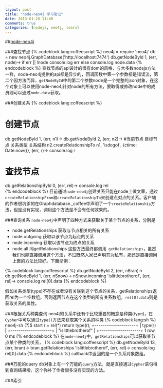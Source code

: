 ```yaml
---
layout: post
title: "node-neo4j 学习笔记"
date: 2013-01-28 11:49
comments: true
categories: [nodejs, neo4j, learn]
---
```


##[node-neo4j](https://github.com/thingdom/node-neo4j)

###查找节点
{% codeblock lang:coffeescript %}
neo4j = require 'neo4j'
db = new neo4j.GraphDatabase('http://localhost:7474')
db.getNodeById 1, (err, node)->
    if err || !node
        console.log err
    else
        console.log node.data
{% endcodeblock %}
查找节点的api设计的很有dom的风格，与大多数nodejs方法一样，node-neo4j提供的api都是异步的，回调函数中第一个参数都是错误流，第二个因方法而异，`getNodeById`中的第二个参数node是一个完整的json对象，在这个对象上可以使用node-neo4j针对node的所有方法，要取得或修改node中的成员则可以通过`node.data`获取。

###创建关系
{% codeblock lang:coffeescript %}
# 创建节点
db.getNodeById 1, (err, n1)->
    db.getNodeById 2, (err, n2)->
       #当前节点                 目标节点 关系类型 关系结构
        n2.createRelationshipTo n1, 'isdogof', {ctime: Date.now()}, (err, r)->
            console.log r

# 查找节点
db.getRelationshipById 0, (err, rel)->
    console.log rel            
{% endcodeblock %}
目前通过`node-neo4j`创建关系只能在node上做文章，通过`createRelationshipFrom`和`createRelationshipTo`来创建点对点的关系。客户端的作者很坑爹的在Graphdatabase._coffee中声明了一个`createRelationship`方法，但是没有实现，调用这个方法是不会有任何效果的。

###查询关系
`node-neo4j`中声明了四种方式来获取关于某个节点的关系，分别是
* node.getRelationships 获取与节点相关的所有关系
* node.outgoing         获取以该节点为起点的关系
* node.incoming         获取以该节点为终点的关系
* node.all              同getRelationships
这些方法最终都调用`_getRelationships`，虽然我们也能直接调用这个方法，不过既然人家已声明其为私有，那还是直接调用上面的方法比较好。下面举例：

{% codeblock lang:coffeescript %}
db.getNodeById 2, (err, nBran)->
    db.getNodeById 1, (err, nSnow)->
        nSnow.incoming 'islittlebrotherof', (err, rel)->
            console.log rel[0].data
{% endcodeblock %}

假如关系类型(type)不存在或者没有关联到这个节点的关系，getRelationships返回rel为一个空数组。否则返回节点在这个类型的所有关系数组，`rel[0].data`则是获取关系的属性。

###根据关系种类查询
neo4j的关系中还有个比较重要的概念是种类(type)，在`Cypher`中可以通过`type()`方法来获取某个关系的种类
{% codeblock lang:sh %}
neo4j-sh (?)$ start r = rel(*) return type(r);
+---------------------+
| type(r)             |
+---------------------+
| "islittlebrotherof" |
+---------------------+
1 row
0 ms
{% endcodeblock %}
在`node-neo4j`中，`getRelationships`可以获取某节点某个种类的关系，
{% codeblock lang:coffeescript %}
db.getNodeById 13, (err, bran)->
    bran.getRelationships 'islittlebrotherof', (err, rel)->
        console.log rel[0].data
{% endcodeblock %}
callback中返回的是一个关系对象数组。

###万能的query
db对象上有一个万能的`query`方法，就是直接通过`Cypher`语句得到查询结果啦，这个弥补了作者很多没有实现的方法。

###索引



